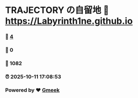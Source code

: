 # TRAJECTORY の自留地 :link: https://Labyrinth1ne.github.io 
### :page_facing_up: [4](https://Labyrinth1ne.github.io/tag.html) 
### :speech_balloon: 0 
### :hibiscus: 1082 
### :alarm_clock: 2025-10-11 17:08:53 
### Powered by :heart: [Gmeek](https://github.com/Meekdai/Gmeek)
